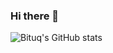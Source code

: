 ### Hi there 👋

![Bituq's GitHub stats](https://github-readme-stats.vercel.app/api?username=anuraghazra&theme=dark&show_icons=true)
